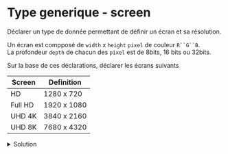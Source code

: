 # Type generique - screen

Déclarer un type de donnée permettant de définir un écran et sa résolution.

Un écran est compposé de `width` x `height` `pixel` de couleur `R``G``B`.<br>
La profondeur `depth` de chacun des `pixel` est de 8bits, 16 bits ou 32bits. 

Sur la base de ces déclarations, déclarer les écrans suivants

| Screen   | Definition  |
|----------|-------------|
| HD       | 1280 x 720  |
| Full HD  | 1920 x 1080 |
| UHD 4K   | 3840 x 2160 |
| UHD 8K   | 7680 x 4320 |

<details>
<summary>Solution</summary>

~~~cpp
#include <iostream>
#include <vector>
#include <cstdint>

using namespace std;

//------------------------------------------------------------
template <typename T>
struct Pixel {
   T R;
   T G;
   T B;
};

//------------------------------------------------------------
template <typename T, int width>
using Line = std::array<Pixel<T>, width>;

//------------------------------------------------------------
template <typename T, int width, int height>
using Screen = std::array< Line<Pixel<T>, width>, height>;

//------------------------------------------------------------
int main() {
   Screen<::uint32_t, 1920, 1080> fullHD;
}
~~~

</details>
